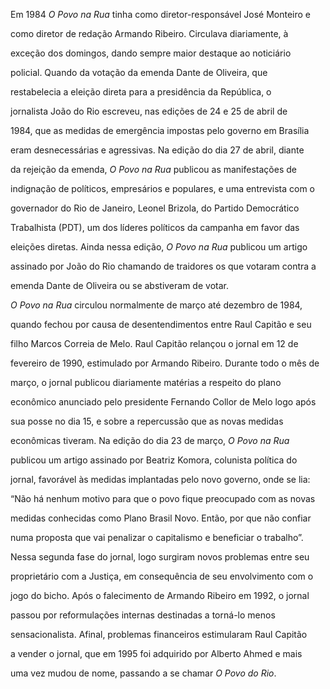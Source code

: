 

Em 1984 *O Povo na Rua* tinha como diretor-responsável José Monteiro e

como diretor de redação Armando Ribeiro. Circulava diariamente, à

exceção dos domingos, dando sempre maior destaque ao noticiário

policial. Quando da votação da emenda Dante de Oliveira, que

restabelecia a eleição direta para a presidência da República, o

jornalista João do Rio escreveu, nas edições de 24 e 25 de abril de

1984, que as medidas de emergência impostas pelo governo em Brasília

eram desnecessárias e agressivas. Na edição do dia 27 de abril, diante

da rejeição da emenda, *O Povo na Rua* publicou as manifestações de

indignação de políticos, empresários e populares, e uma entrevista com o

governador do Rio de Janeiro, Leonel Brizola, do Partido Democrático

Trabalhista (PDT), um dos líderes políticos da campanha em favor das

eleições diretas. Ainda nessa edição, *O Povo na Rua* publicou um artigo

assinado por João do Rio chamando de traidores os que votaram contra a

emenda Dante de Oliveira ou se abstiveram de votar.



*O Povo na Rua* circulou normalmente de março até dezembro de 1984,

quando fechou por causa de desentendimentos entre Raul Capitão e seu

filho Marcos Correia de Melo. Raul Capitão relançou o jornal em 12 de

fevereiro de 1990, estimulado por Armando Ribeiro. Durante todo o mês de

março, o jornal publicou diariamente matérias a respeito do plano

econômico anunciado pelo presidente Fernando Collor de Melo logo após

sua posse no dia 15, e sobre a repercussão que as novas medidas

econômicas tiveram. Na edição do dia 23 de março, *O Povo na Rua*

publicou um artigo assinado por Beatriz Komora, colunista política do

jornal, favorável às medidas implantadas pelo novo governo, onde se lia:

“Não há nenhum motivo para que o povo fique preocupado com as novas

medidas conhecidas como Plano Brasil Novo. Então, por que não confiar

numa proposta que vai penalizar o capitalismo e beneficiar o trabalho”.



Nessa segunda fase do jornal, logo surgiram novos problemas entre seu

proprietário com a Justiça, em consequência de seu envolvimento com o

jogo do bicho. Após o falecimento de Armando Ribeiro em 1992, o jornal

passou por reformulações internas destinadas a torná-lo menos

sensacionalista. Afinal, problemas financeiros estimularam Raul Capitão

a vender o jornal, que em 1995 foi adquirido por Alberto Ahmed e mais

uma vez mudou de nome, passando a se chamar *O Povo do Rio*.



